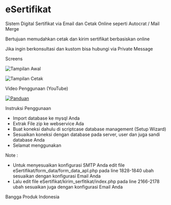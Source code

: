 # eSertifikat
Sistem Digital Sertifikat via Email dan Cetak Online seperti Autocrat / Mail Merge

Bertujuan memudahkan cetak dan kirim sertifikat berbasiskan online

Jika ingin berkonsultasi dan kustom bisa hubungi via Private Message

Screens

![Tampilan Awal](https://raw.githubusercontent.com/jaisyullah/eSertifikat/master/Screenshot%201.png)

![Tampilan Cetak](https://raw.githubusercontent.com/jaisyullah/eSertifikat/master/Screenshot%202.png)

Video Penggunaan (YouTube)

[![Panduan](https://www.chimedigital.com/wp-content/uploads/2015/12/YouTube-Play-Button-940x553.png)](https://www.youtube.com/watch?v=PVAMdXBvIys "Video YouTube")

Instruksi Penggunaan

- Import database ke mysql Anda
- Extrak File zip ke webservice Ada
- Buat koneksi dahulu di scriptcase database management (Setup Wizard)
- Sesuaikan koneksi dengan database pada server, user dan juga sandi database Anda
- Selamat menggunakan

Note :
- Untuk menyesuaikan konfigurasi SMTP Anda edit file eSertifikat/form_data/form_data_apl.php pada line 1828-1840 ubah sesuaikan dengan konfigurasi Email Anda
- Lalu edit file eSertifikat/kirim_serfitikat/index.php pada line 2166-2178 ubah sesuaikan juga dengan konfigurasi Email Anda

Bangga Produk Indonesia
